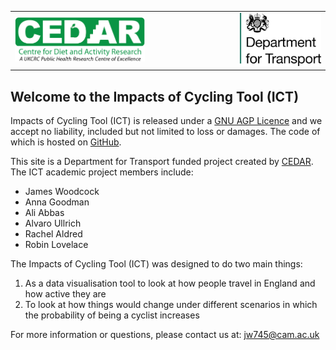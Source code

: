 <div>
<table width="70%" border="0" cellpadding="0">
<tr>
<td align="left" valign="left">

<a href="http://www.cedar.iph.cam.ac.uk/" target="_blank">
  <img src="./assets/CEDAR_greenlogo.png" width = "60%" height = "60%"/>
</a>
</td>

<td align="right" valign="right">
<a href="https://www.gov.uk/government/organisations/department-for-transport" target="_blank">
  <img src="./assets/Department_for_Transport.png" width = "100%" height = "70%"/>
</a>
</td>
</tr>

</table>
</div>


## Welcome to the Impacts of Cycling Tool (ICT)

Impacts of Cycling Tool (ICT) is released under a <a href="http://geo8.webarch.net/ICT/licence.html" target = '_blank'>GNU AGP Licence</a> and we accept no liability, included but not limited to loss or damages. The code of which is hosted on <a href="https://www.github.com/ITHIM/ICT" target="_blank">GitHub</a>.

This site is a Department for Transport funded project created by <a href = "http://www.cedar.iph.cam.ac.uk/" target = "_blank">CEDAR</a>. The ICT academic project members include:

* James Woodcock
* Anna Goodman
* Ali Abbas
* Alvaro Ullrich
* Rachel Aldred
* Robin Lovelace
    
The Impacts of Cycling Tool (ICT) was designed to do two main things:

1. As a data visualisation tool to look at how people travel in England and how active they are
2. To look at how things would change under different scenarios in which the probability of being a cyclist increases

For more information or questions, please contact us at: jw745@cam.ac.uk
